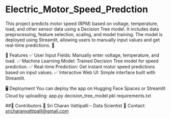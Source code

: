 # Electric_Motor_Speed_Predction
This project predicts motor speed (RPM) based on voltage, temperature, load, and other sensor data using a Decision Tree model. It includes data preprocessing, feature selection, scaling, and model training. The model is deployed using Streamlit, allowing users to manually input values and get real-time predictions. 🚀

🚀 Features
✅ User Input Fields: Manually enter voltage, temperature, and load.
✅ Machine Learning Model: Trained Decision Tree model for speed prediction.
✅ Real-time Prediction: Get instant motor speed predictions based on input values.
✅ Interactive Web UI: Simple interface built with Streamlit.

🖥️ Deployment
You can deploy the app on Hugging Face Spaces or Streamlit Cloud by uploading:
app.py
decision_tree_model.pkl
requirements.txt

##🔹 Contributors
👤 Sri Charan Vattipalli – Data Scientist
📧 Contact: sricharanvattipalli@gmail.com
